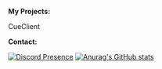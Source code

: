 
**My Projects:**

CueClient

**Contact:**

[![Discord Presence](https://lanyard.cnrad.dev/api/877135390669156402)](https://discord.com/users/877135390669156402)
[![Anurag's GitHub stats](https://github-readme-stats.vercel.app/api?username=Canonball90&count_private=true&show_icons=true&theme=discord_old_blurple)](https://github.com/Canonball90/github-readme-stats)
